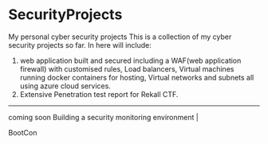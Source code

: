# SecurityProjects
My personal cyber security projects
This is a collection of my cyber security projects so far. In here will include:
1. web application built and secured including a WAF(web application firewall) with customised rules, Load balancers, Virtual machines running docker containers for hosting, Virtual networks and subnets all using azure cloud services.
2. Extensive Penetration test report for Rekall CTF.
__________________

coming soon
Building a security monitoring environment |

BootCon
